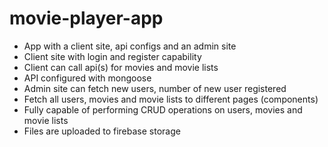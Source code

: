 # movie-player-app
- App with a client site, api configs and an admin site
- Client site with login and register capability
- Client can call api(s) for movies and movie lists
- API configured with mongoose
- Admin site can fetch new users, number of new user registered
- Fetch all users, movies and movie lists to different pages (components)
- Fully capable of performing CRUD operations on users, movies and movie lists
- Files are uploaded to firebase storage